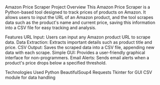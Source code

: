 Amazon Price Scraper
Project Overview
This Amazon Price Scraper is a Python-based tool designed to track prices of products on Amazon. It allows users to input the URL of an Amazon product, and the tool scrapes data such as the product's name and current price, saving this information into a CSV file for easy tracking and analysis.

Features
URL Input: Users can input any Amazon product URL to scrape data.
Data Extraction: Extracts important details such as product title and price.
CSV Output: Saves the scraped data into a CSV file, appending new data with each scrape.
Simple GUI: Provides a user-friendly graphical interface for non-programmers.
Email Alerts: Sends email alerts when a product's price drops below a specified threshold.

Technologies Used
Python
BeautifulSoup4
Requests
Tkinter for GUI
CSV module for data handling
